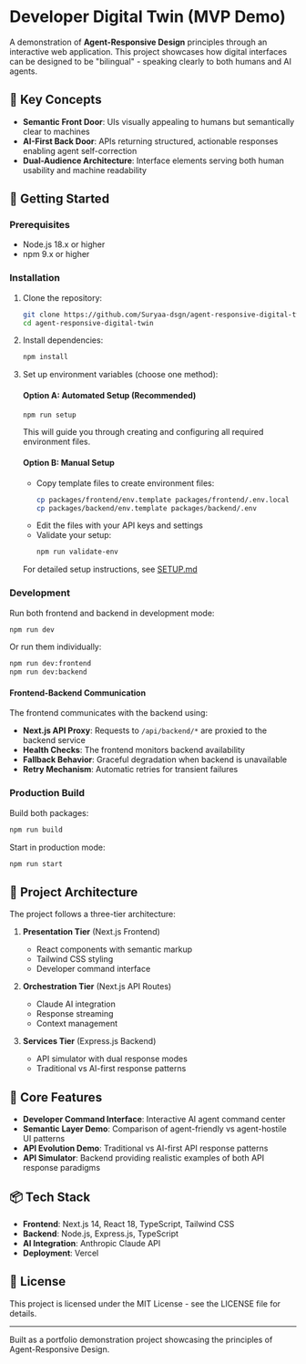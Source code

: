 # Developer Digital Twin (MVP Demo)

A demonstration of **Agent-Responsive Design** principles through an interactive web application. This project showcases how digital interfaces can be designed to be "bilingual" - speaking clearly to both humans and AI agents.

## 🌟 Key Concepts

- **Semantic Front Door**: UIs visually appealing to humans but semantically clear to machines
- **AI-First Back Door**: APIs returning structured, actionable responses enabling agent self-correction
- **Dual-Audience Architecture**: Interface elements serving both human usability and machine readability

## 🚀 Getting Started

### Prerequisites

- Node.js 18.x or higher
- npm 9.x or higher

### Installation

1. Clone the repository:
   ```bash
   git clone https://github.com/Suryaa-dsgn/agent-responsive-digital-twin.git
   cd agent-responsive-digital-twin
   ```

2. Install dependencies:
   ```bash
   npm install
   ```

3. Set up environment variables (choose one method):

   #### Option A: Automated Setup (Recommended)
   ```bash
   npm run setup
   ```
   This will guide you through creating and configuring all required environment files.

   #### Option B: Manual Setup
   - Copy template files to create environment files:
     ```bash
     cp packages/frontend/env.template packages/frontend/.env.local
     cp packages/backend/env.template packages/backend/.env
     ```
   - Edit the files with your API keys and settings
   - Validate your setup:
     ```bash
     npm run validate-env
     ```

   For detailed setup instructions, see [SETUP.md](SETUP.md)

### Development

Run both frontend and backend in development mode:
```bash
npm run dev
```

Or run them individually:
```bash
npm run dev:frontend
npm run dev:backend
```

#### Frontend-Backend Communication

The frontend communicates with the backend using:

- **Next.js API Proxy**: Requests to `/api/backend/*` are proxied to the backend service
- **Health Checks**: The frontend monitors backend availability
- **Fallback Behavior**: Graceful degradation when backend is unavailable
- **Retry Mechanism**: Automatic retries for transient failures

### Production Build

Build both packages:
```bash
npm run build
```

Start in production mode:
```bash
npm run start
```

## 📐 Project Architecture

The project follows a three-tier architecture:

1. **Presentation Tier** (Next.js Frontend)
   - React components with semantic markup
   - Tailwind CSS styling
   - Developer command interface

2. **Orchestration Tier** (Next.js API Routes)
   - Claude AI integration
   - Response streaming
   - Context management

3. **Services Tier** (Express.js Backend)
   - API simulator with dual response modes
   - Traditional vs AI-first response patterns

## 🧩 Core Features

- **Developer Command Interface**: Interactive AI agent command center
- **Semantic Layer Demo**: Comparison of agent-friendly vs agent-hostile UI patterns
- **API Evolution Demo**: Traditional vs AI-first API response patterns
- **API Simulator**: Backend providing realistic examples of both API response paradigms

## 📦 Tech Stack

- **Frontend**: Next.js 14, React 18, TypeScript, Tailwind CSS
- **Backend**: Node.js, Express.js, TypeScript
- **AI Integration**: Anthropic Claude API
- **Deployment**: Vercel

## 📄 License

This project is licensed under the MIT License - see the LICENSE file for details.

---

Built as a portfolio demonstration project showcasing the principles of Agent-Responsive Design.

